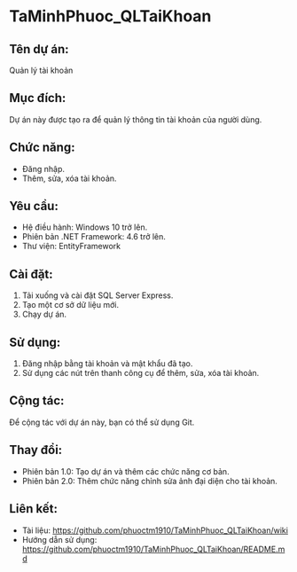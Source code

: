 # TaMinhPhuoc_QLTaiKhoan

## Tên dự án: 
Quản lý tài khoản

## Mục đích: 
Dự án này được tạo ra để quản lý thông tin tài khoản của người dùng.

## Chức năng:

* Đăng nhập.
* Thêm, sửa, xóa tài khoản.

## Yêu cầu:

* Hệ điều hành: Windows 10 trở lên.
* Phiên bản .NET Framework: 4.6 trở lên.
* Thư viện: EntityFramework

## Cài đặt:

1. Tải xuống và cài đặt SQL Server Express.
2. Tạo một cơ sở dữ liệu mới.
3. Chạy dự án.

## Sử dụng:

1. Đăng nhập bằng tài khoản và mật khẩu đã tạo.
2. Sử dụng các nút trên thanh công cụ để thêm, sửa, xóa tài khoản.

## Cộng tác:

Để cộng tác với dự án này, bạn có thể sử dụng Git.

## Thay đổi:

* Phiên bản 1.0: Tạo dự án và thêm các chức năng cơ bản.
* Phiên bản 2.0: Thêm chức năng chỉnh sửa ảnh đại diện cho tài khoản.

## Liên kết:

* Tài liệu: https://github.com/phuoctm1910/TaMinhPhuoc_QLTaiKhoan/wiki
* Hướng dẫn sử dụng: https://github.com/phuoctm1910/TaMinhPhuoc_QLTaiKhoan/README.md
